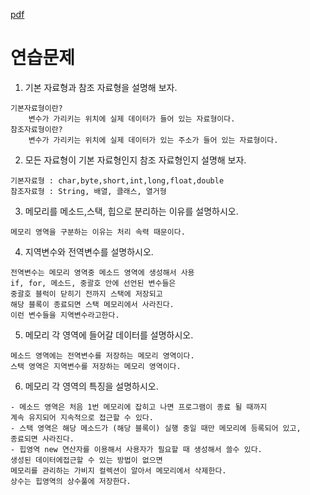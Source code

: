 [pdf](./JAVA240812simple148.pdf)
# 연습문제
1. 기본 자료형과 참조 자료형을 설명해 보자.
```
기본자료형이란? 
    변수가 가리키는 위치에 실제 데이터가 들어 있는 자료형이다.
참조자료형이란? 
    변수가 가리키는 위치에 실제 데이터가 있는 주소가 들어 있는 자료형이다.
```
2. 모든 자료형이 기본 자료형인지 참조 자료형인지 설명해 보자.
```
기본자료형 : char,byte,short,int,long,float,double
참조자료형 : String, 배열, 클래스, 열거형
```
3. 메모리를 메소드,스택, 힙으로 분리하는 이유를 설명하시오.
```
메모리 영역을 구분하는 이유는 처리 속력 때문이다.
```
4. 지역변수와 전역변수를 설명하시오.
```
전역변수는 메모리 영역중 메소드 영역에 생성해서 사용
if, for, 메소드, 중괄호 안에 선언된 변수들은 
중괄호 블럭이 닫히기 전까지 스택에 저장되고 
해당 블록이 종료되면 스택 메모리에서 사라진다. 
이런 변수들을 지역변수라고한다.
```
5. 메모리 각 영역에 들어갈 데이터를 설명하시오.
```
메소드 영역에는 전역변수를 저장하는 메모리 영역이다.
스택 영역은 지역변수를 저장하는 메모리 영역이다.
```
6. 메모리 각 영역의 특징을 설명하시오.
```
- 메소드 영역은 처음 1번 메모리에 잡히고 나면 프로그램이 종료 될 때까지 
계속 유지되어 지속적으로 접근할 수 있다.
- 스택 영역은 해당 메소드가 (해당 블록이) 실행 중일 때만 메모리에 등록되어 있고, 
종료되면 사라진다.
- 힙영역 new 연산자를 이용해서 사용자가 필요할 때 생성해서 쓸수 있다. 
생성된 데이터에접근할 수 있는 방법이 없으면 
메모리를 관리하는 가비지 컬렉션이 알아서 메모리에서 삭제한다. 
상수는 힙영역의 상수풀에 저장한다.
```
